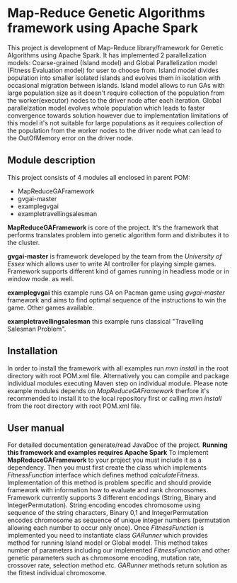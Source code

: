 # Map-Reduce Genetic Algorithms framework using Apache Spark
This project is development of Map-Reduce library/framework for Genetic Algorithms using Apache Spark.
It has implemented 2 parallelization models: Coarse-grained (Island model) and Global Parallelization model (Fitness Evaluation model)
for user to choose from. Island model divides population into smaller isolated islands and evolves them in isolation with occasional
migration between islands. Island model allows to run GAs with large population size as it doesn't require collection of the population from
the worker(executor) nodes to the driver node after each iteration. Global parallelzation model evolves whole population which leads to faster convergence towards solution however
due to implementation limitations of this model it's not suitable for large populations as it requires collection of the population from the worker
nodes to the driver node what can lead to the OutOfMemory error on the driver node.
## Module description
This project consists of 4 modules all enclosed in parent POM:
* MapReduceGAFramework
* gvgai-master
* examplegvgai
* exampletravellingsalesman

**MapReduceGAFramework** is core of the project. It's the framework that performs translates problem into genetic algorithm form and 
 distributes it to the cluster.
 
**gvgai-master** is framework developed by the team from the *University of Essex* which allows user to write AI controller for playing simple
 games. Framework supports different kind of games running in headless mode or in window mode.
 as well.
 
 **examplegvgai** this example runs GA on Pacman game using *gvgai-master* framework and aims to find optimal sequence of the instructions to win the game.
 Other games available.
 
 **exampletravellingsalesman** this example runs classical "Travelling Salesman Problem".
 
## Installation
 In order to install the framework with all examples run *mvn install* in the root directory with root POM.xml file. Alternatively you can
 compile and package individual modules executing Maven step on individual module. Please note example modules depends on *MapReduceGAFramework*
 therfore it's recommended to install it to the local repository first or calling *mvn install* from the root directory with root POM.xml file.
 
## User manual
 For detailed documentation generate/read JavaDoc of the project. 
 **Running this framework and examples requires Apache Spark**
 To implement **MapReduceGAFramework** to your project you must include it as a dependency. Then you must first create the class which implements
 *FitnessFunction* interface which defines method *calculateFitness*. Implementation of this method is problem specific and should provide framework with
 information how to evaluate and rank chromosomes. Framework currently supports 3 different encodings (String, Binary and IntegerPermutation).
 String encoding encodes chromosome using sequence of the string characters, Binary 0,1 and IntegerPermutation encodes chromosome as sequence of
 unique integer numbers (permutation allowing each number to occur only once).
 Once *FitnessFunction* is implemented you need to instantiate class *GARunner* which provides method for running Island model or Global model. This
  method takes number of parameters including our implemented *FitnessFunction* and other genetic parameters such as chromosome encoding, mutation rate,
  crossover rate, selection method etc. *GARunner* methods return solution as the fittest individual chromosome.
